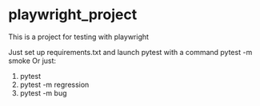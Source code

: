 # playwright_project

This is a project for testing with playwright

Just set up requirements.txt and launch pytest with a command pytest -m smoke
Or just:
1) pytest
2) pytest -m regression
3) pytest -m bug
